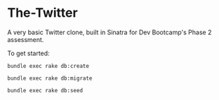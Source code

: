 The-Twitter
===========

A very basic Twitter clone, built in Sinatra for Dev Bootcamp's Phase 2 assessment.

To get started:

`bundle exec rake db:create`

`bundle exec rake db:migrate`

`bundle exec rake db:seed`
